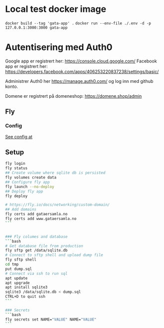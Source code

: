 # Local test docker image

`docker build --tag 'gata-app' .`
`docker run --env-file ./.env -d -p 127.0.0.1:3000:3000 gata-app`

# Autentisering med Auth0

Google app er registrert her: https://console.cloud.google.com/
Facebook app er registrert her: https://developers.facebook.com/apps/406253220837238/settings/basic/

Administrer Auth0 her https://manage.auth0.com/ og log inn med github konto.

Domene er registrert på domeneshop: https://domene.shop/admin

## Fly 
### Config
[See config at](https://fly.io/docs/reference/configuration/)
## Setup
````bash
fly login
fly status
## Create volume where sqlite db is persisted
fly volumes create data
## Configure fly app
fly launch --no-deploy
## Deploy fly app
fly deploy

# https://fly.io/docs/networking/custom-domain/
## Add domains
fly certs add gataersamla.no
fly certs add www.gataersamla.no
```


### Fly columes and database
```bash
# Get database file from production
fly sftp get /data/sqlite.db
# Connect to sftp shell and upload dump file
fly sftp shell
cd tmp
put dump.sql
# Connect via ssh to run sql
apt update
apt upgrade
apt install sqlite3
sqlite3 /data/sqlite.db < dump.sql
CTRL+D to quit ssh
```

### Secrets
```bash
fly secrets set NAME="VALUE" NAME="VALUE"
```